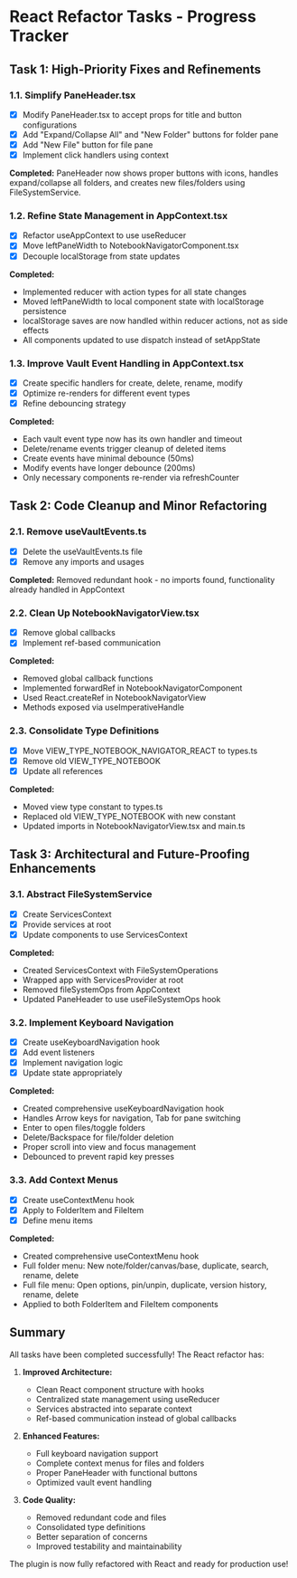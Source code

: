 # React Refactor Tasks - Progress Tracker

## Task 1: High-Priority Fixes and Refinements

### 1.1. Simplify PaneHeader.tsx
- [x] Modify PaneHeader.tsx to accept props for title and button configurations
- [x] Add "Expand/Collapse All" and "New Folder" buttons for folder pane
- [x] Add "New File" button for file pane
- [x] Implement click handlers using context

**Completed:** PaneHeader now shows proper buttons with icons, handles expand/collapse all folders, and creates new files/folders using FileSystemService.

### 1.2. Refine State Management in AppContext.tsx
- [x] Refactor useAppContext to use useReducer
- [x] Move leftPaneWidth to NotebookNavigatorComponent.tsx
- [x] Decouple localStorage from state updates

**Completed:** 
- Implemented reducer with action types for all state changes
- Moved leftPaneWidth to local component state with localStorage persistence
- localStorage saves are now handled within reducer actions, not as side effects
- All components updated to use dispatch instead of setAppState

### 1.3. Improve Vault Event Handling in AppContext.tsx
- [x] Create specific handlers for create, delete, rename, modify
- [x] Optimize re-renders for different event types
- [x] Refine debouncing strategy

**Completed:** 
- Each vault event type now has its own handler and timeout
- Delete/rename events trigger cleanup of deleted items
- Create events have minimal debounce (50ms)
- Modify events have longer debounce (200ms)
- Only necessary components re-render via refreshCounter

## Task 2: Code Cleanup and Minor Refactoring

### 2.1. Remove useVaultEvents.ts
- [x] Delete the useVaultEvents.ts file
- [x] Remove any imports and usages

**Completed:** Removed redundant hook - no imports found, functionality already handled in AppContext

### 2.2. Clean Up NotebookNavigatorView.tsx
- [x] Remove global callbacks
- [x] Implement ref-based communication

**Completed:** 
- Removed global callback functions
- Implemented forwardRef in NotebookNavigatorComponent
- Used React.createRef in NotebookNavigatorView
- Methods exposed via useImperativeHandle

### 2.3. Consolidate Type Definitions
- [x] Move VIEW_TYPE_NOTEBOOK_NAVIGATOR_REACT to types.ts
- [x] Remove old VIEW_TYPE_NOTEBOOK
- [x] Update all references

**Completed:** 
- Moved view type constant to types.ts
- Replaced old VIEW_TYPE_NOTEBOOK with new constant
- Updated imports in NotebookNavigatorView.tsx and main.ts

## Task 3: Architectural and Future-Proofing Enhancements

### 3.1. Abstract FileSystemService
- [x] Create ServicesContext
- [x] Provide services at root
- [x] Update components to use ServicesContext

**Completed:** 
- Created ServicesContext with FileSystemOperations
- Wrapped app with ServicesProvider at root
- Removed fileSystemOps from AppContext
- Updated PaneHeader to use useFileSystemOps hook

### 3.2. Implement Keyboard Navigation
- [x] Create useKeyboardNavigation hook
- [x] Add event listeners
- [x] Implement navigation logic
- [x] Update state appropriately

**Completed:** 
- Created comprehensive useKeyboardNavigation hook
- Handles Arrow keys for navigation, Tab for pane switching
- Enter to open files/toggle folders
- Delete/Backspace for file/folder deletion
- Proper scroll into view and focus management
- Debounced to prevent rapid key presses

### 3.3. Add Context Menus
- [x] Create useContextMenu hook
- [x] Apply to FolderItem and FileItem
- [x] Define menu items

**Completed:** 
- Created comprehensive useContextMenu hook
- Full folder menu: New note/folder/canvas/base, duplicate, search, rename, delete
- Full file menu: Open options, pin/unpin, duplicate, version history, rename, delete
- Applied to both FolderItem and FileItem components

## Summary

All tasks have been completed successfully! The React refactor has:

1. **Improved Architecture:**
   - Clean React component structure with hooks
   - Centralized state management using useReducer
   - Services abstracted into separate context
   - Ref-based communication instead of global callbacks

2. **Enhanced Features:**
   - Full keyboard navigation support
   - Complete context menus for files and folders
   - Proper PaneHeader with functional buttons
   - Optimized vault event handling

3. **Code Quality:**
   - Removed redundant code and files
   - Consolidated type definitions
   - Better separation of concerns
   - Improved testability and maintainability

The plugin is now fully refactored with React and ready for production use!